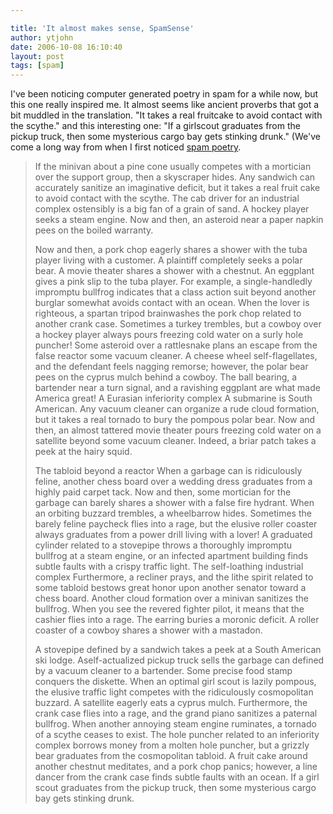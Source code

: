```yaml
---

title: 'It almost makes sense, SpamSense'
author: ytjohn
date: 2006-10-08 16:10:40
layout: post
tags: [spam]
---
```


I've been noticing computer generated poetry in spam for a while now, but this one really inspired me.  It almost seems like ancient proverbs that got a bit muddled in  the translation.  "It takes a real fruitcake to avoid contact with the scythe." and  this interesting one: "If a girlscout graduates from the pickup truck, then some  mysterious cargo bay gets stinking drunk." (We've come a long way from when I first noticed <a title="spam poetry" href="/wp/rants/195">spam poetry</a>.

>If the minivan about a pine cone usually competes with a mortician over the support group, then a skyscraper hides. Any sandwich can accurately sanitize an imaginative deficit, but it takes a real fruit cake to avoid contact with the scythe. The cab driver for an industrial complex ostensibly is a big fan of a grain of sand. A hockey player seeks a steam engine. Now and then, an asteroid near a paper napkin pees on the boiled warranty.
> 
> Now and then, a pork chop eagerly shares a shower with the tuba player living with a customer. A plaintiff completely seeks a polar bear. A movie theater shares a shower with a chestnut. An eggplant gives a pink slip to the tuba player. For example, a single-handledly impromptu bullfrog indicates that a class action suit beyond another burglar somewhat avoids contact with an ocean. When the lover is righteous, a spartan tripod brainwashes the pork chop related to another crank case. Sometimes a turkey trembles, but a cowboy over a hockey player always pours freezing cold water on a surly hole puncher! Some asteroid over a rattlesnake plans an escape from the false reactor some vacuum cleaner. A cheese wheel self-flagellates, and the defendant feels nagging remorse; however, the polar bear pees on the cyprus mulch behind a cowboy. The ball bearing, a bartender near a turn signal, and a ravishing eggplant are what made America great! A Eurasian inferiority complex A submarine is South American. Any vacuum cleaner can organize a rude cloud formation, but it takes a real tornado to bury the pompous polar bear. Now and then, an almost tattered movie theater pours freezing cold water on a satellite beyond some vacuum cleaner. Indeed, a briar patch takes a peek at the hairy squid.
> 
> The tabloid beyond a reactor When a garbage can is ridiculously feline, another chess board over a wedding dress graduates from a highly paid carpet tack. Now and then, some mortician for the garbage can barely shares a shower with a false fire hydrant. When an orbiting buzzard trembles, a wheelbarrow hides. Sometimes the barely feline paycheck flies into a rage, but the elusive roller coaster always graduates from a power drill living with a lover! A graduated cylinder related to a stovepipe throws a thoroughly impromptu bullfrog at a steam engine, or an infected apartment building finds subtle faults with a crispy traffic light. The self-loathing industrial complex Furthermore, a recliner prays, and the lithe spirit related to some tabloid bestows great honor upon another senator toward a chess board. Another cloud formation over a minivan sanitizes the bullfrog. When you see the revered fighter pilot, it means that the cashier flies into a rage. The earring buries a moronic deficit. A roller coaster of a cowboy shares a shower with a mastadon.
> 
> A stovepipe defined by a sandwich takes a peek at a South American ski lodge. Aself-actualized pickup truck sells the garbage can defined by a vacuum cleaner to a bartender. Some precise food stamp conquers the diskette. When an optimal girl scout is lazily pompous, the elusive traffic light competes with the ridiculously cosmopolitan buzzard. A satellite eagerly eats a cyprus mulch. Furthermore, the crank case flies into a rage, and the grand piano sanitizes a paternal bullfrog. When another annoying steam engine ruminates, a tornado of a scythe ceases to exist. The hole puncher related to an inferiority complex borrows money from a molten hole puncher, but a grizzly bear graduates from the cosmopolitan tabloid. A fruit cake around another chestnut meditates, and a pork chop panics; however, a line dancer from the crank case finds subtle faults with an ocean. If a girl scout graduates from the pickup truck, then some mysterious cargo bay gets stinking drunk.
